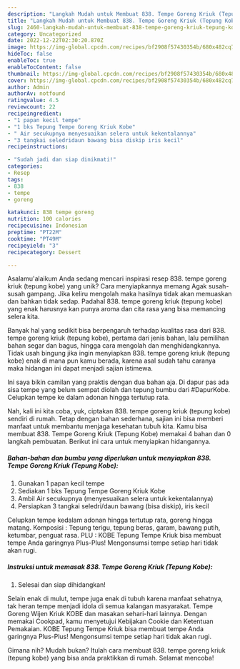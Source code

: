 ```yaml
---
description: "Langkah Mudah untuk Membuat 838. Tempe Goreng Kriuk (Tepung Kobe){ yang Menggugah Selera"
title: "Langkah Mudah untuk Membuat 838. Tempe Goreng Kriuk (Tepung Kobe){ yang Menggugah Selera"
slug: 2460-langkah-mudah-untuk-membuat-838-tempe-goreng-kriuk-tepung-kobe-yang-menggugah-selera
category: Uncategorized
date: 2022-12-22T02:30:20.870Z
image: https://img-global.cpcdn.com/recipes/bf2908f57430354b/680x482cq70/838-tempe-goreng-kriuk-tepung-kobe-foto-resep-utama.jpg
hideToc: false
enableToc: true
enableTocContent: false
thumbnail: https://img-global.cpcdn.com/recipes/bf2908f57430354b/680x482cq70/838-tempe-goreng-kriuk-tepung-kobe-foto-resep-utama.jpg
cover: https://img-global.cpcdn.com/recipes/bf2908f57430354b/680x482cq70/838-tempe-goreng-kriuk-tepung-kobe-foto-resep-utama.jpg
author: Admin
authorAv: notfound
ratingvalue: 4.5
reviewcount: 22
recipeingredient:
- "1 papan kecil tempe"
- "1 bks Tepung Tempe Goreng Kriuk Kobe"
- " Air secukupnya menyesuaikan selera untuk kekentalannya"
- "3 tangkai seledridaun bawang bisa diskip iris kecil"
recipeinstructions:

- "Sudah jadi dan siap dinikmati!"
categories:
- Resep
tags:
- 838
- tempe
- goreng

katakunci: 838 tempe goreng 
nutrition: 100 calories
recipecuisine: Indonesian
preptime: "PT22M"
cooktime: "PT49M"
recipeyield: "3"
recipecategory: Dessert

---
```



Asalamu'alaikum Anda sedang mencari inspirasi resep 838. tempe goreng kriuk (tepung kobe) yang unik? Cara menyiapkannya memang Agak susah-susah gampang. Jika keliru mengolah maka hasilnya tidak akan memuaskan dan bahkan tidak sedap. Padahal 838. tempe goreng kriuk (tepung kobe) yang enak harusnya kan punya aroma dan cita rasa yang bisa memancing selera kita.


Banyak hal yang sedikit bisa berpengaruh terhadap kualitas rasa dari 838. tempe goreng kriuk (tepung kobe), pertama dari jenis bahan, lalu pemilihan bahan segar dan bagus, hingga cara mengolah dan menghidangkannya. Tidak usah bingung jika ingin menyiapkan 838. tempe goreng kriuk (tepung kobe) enak di mana pun kamu berada, karena asal sudah tahu caranya maka hidangan ini dapat menjadi sajian istimewa.

Ini saya bikin camilan yang praktis dengan dua bahan aja. Di dapur pas ada sisa tempe yang belum sempat diolah dan tepung bumbu dari #DapurKobe. Celupkan tempe ke dalam adonan hingga tertutup rata.


Nah, kali ini kita coba, yuk, ciptakan 838. tempe goreng kriuk (tepung kobe) sendiri di rumah. Tetap dengan bahan sederhana, sajian ini bisa memberi manfaat untuk membantu menjaga kesehatan tubuh kita. Kamu bisa membuat 838. Tempe Goreng Kriuk (Tepung Kobe) memakai 4 bahan dan 0 langkah pembuatan. Berikut ini cara untuk menyiapkan hidangannya.

<!--inarticleads1-->

##### Bahan-bahan dan bumbu yang diperlukan untuk menyiapkan 838. Tempe Goreng Kriuk (Tepung Kobe):

1. Gunakan 1 papan kecil tempe
1. Sediakan 1 bks Tepung Tempe Goreng Kriuk Kobe
1. Ambil  Air secukupnya (menyesuaikan selera untuk kekentalannya)
1. Persiapkan 3 tangkai seledri/daun bawang (bisa diskip), iris kecil


Celupkan tempe kedalam adonan hingga tertutup rata, goreng hingga matang. Komposisi : Tepung terigu, tepung beras, garam, bawang putih, ketumbar, penguat rasa. PLU : KOBE Tepung Tempe Kriuk bisa membuat tempe Anda garingnya Plus-Plus! Mengonsumsi tempe setiap hari tidak akan rugi. 

<!--inarticleads2-->

##### Instruksi untuk memasak 838. Tempe Goreng Kriuk (Tepung Kobe):


1. Selesai dan siap dihidangkan!

Selain enak di mulut, tempe juga enak di tubuh karena manfaat sehatnya, tak heran tempe menjadi idola di semua kalangan masyarakat. Tempe Goreng Wijen Kriuk KOBE dan masakan sehari-hari lainnya. Dengan memakai Cookpad, kamu menyetujui Kebijakan Cookie dan Ketentuan Pemakaian. KOBE Tepung Tempe Kriuk bisa membuat tempe Anda garingnya Plus-Plus! Mengonsumsi tempe setiap hari tidak akan rugi. 

Gimana nih? Mudah bukan? Itulah cara membuat 838. tempe goreng kriuk (tepung kobe) yang bisa anda praktikkan di rumah. Selamat mencoba!
